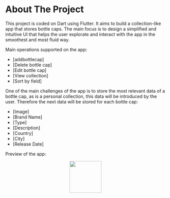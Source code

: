 # About The Project

This project is coded on Dart using Flutter.
It aims to build a collection-like app that stores bottle caps. The main focus is to design a simplified and intuitive UI 
that helps the user explorate and interact with the app in the smoothest and most fluid way.

Main operations supported on the app:

- [addbottlecap]
- [Delete bottle cap]
- [Edit bottle cap]
- [View collection]
- [Sort by field]

One of the main challenges of the app is to store the most relevant data of a bottle cap, as is a personal collection,
this data will be introduced by the user. Therefore the next data will be stored for each bottle cap:
- [Image]
- [Brand Name]
- [Type]
- [Description]
- [Country]
- [City]
- [Release Date]

Preview of the app:

<p align="center">
  <img src="/bottle_cap_gallery/preview_images/add_bottle_cap.png" width="100">
</p>